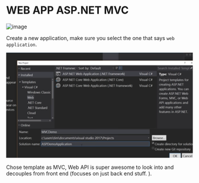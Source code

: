 # WEB APP ASP.NET MVC 


![image](https://miro.medium.com/max/638/1*fdmEnFOCH8oDVo8mlQG2jg.jpeg)
  
Create a new application, make sure you select the one that says `web application`.  

![webapp](image/webapp.png)
  
  
Chose template as MVC, Web API is super awesome to look into and decouples from front end (focuses on just back end stuff. ).  
  
  
